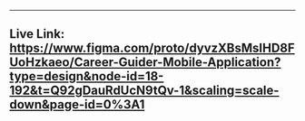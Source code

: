 ---------------------------------
Live Link:
https://www.figma.com/proto/dyvzXBsMsIHD8FUoHzkaeo/Career-Guider-Mobile-Application?type=design&node-id=18-192&t=Q92gDauRdUcN9tQv-1&scaling=scale-down&page-id=0%3A1
---------------------------------
